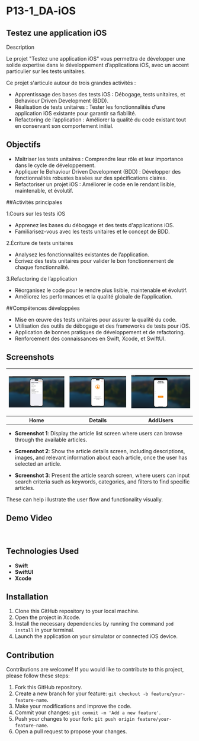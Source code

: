 # P13-1_DA-iOS

## Testez une application iOS

Description

Le projet "Testez une application iOS" vous permettra de développer une solide expertise dans le développement d’applications iOS, avec un accent particulier sur les tests unitaires.

Ce projet s'articule autour de trois grandes activités :

- Apprentissage des bases des tests iOS : Débogage, tests unitaires, et Behaviour Driven Development (BDD).
- Réalisation de tests unitaires : Tester les fonctionnalités d’une application iOS existante pour garantir sa fiabilité.
- Refactoring de l’application : Améliorer la qualité du code existant tout en conservant son comportement initial.

## Objectifs

- Maîtriser les tests unitaires : Comprendre leur rôle et leur importance dans le cycle de développement.
- Appliquer le Behaviour Driven Development (BDD) : Développer des fonctionnalités robustes basées sur des spécifications claires.
- Refactoriser un projet iOS : Améliorer le code en le rendant lisible, maintenable, et évolutif.

##Activités principales

1.Cours sur les tests iOS
- Apprenez les bases du débogage et des tests d'applications iOS.
- Familiarisez-vous avec les tests unitaires et le concept de BDD.

2.Écriture de tests unitaires
- Analysez les fonctionnalités existantes de l’application.
- Écrivez des tests unitaires pour valider le bon fonctionnement de chaque fonctionnalité.

3.Refactoring de l’application
- Réorganisez le code pour le rendre plus lisible, maintenable et évolutif.
- Améliorez les performances et la qualité globale de l’application.

##Compétences développées

- Mise en œuvre des tests unitaires pour assurer la qualité du code.
- Utilisation des outils de débogage et des frameworks de tests pour iOS.
- Application de bonnes pratiques de développement et de refactoring.
- Renforcement des connaissances en Swift, Xcode, et SwiftUI.

## Screenshots

| <p align="center"><img src="Screenshots/Home.png" width="200" alt="home"></p> | <p align="center"><img src="Screenshots/Details.png" width="200" alt="details"></p> | <p align="center"><img src="Screenshots/AddUsers.png" width="200" alt="AddUsers"></p> |
|:--:|:--:|:--:|
| **Home** | **Details** | **AddUsers** |

- **Screenshot 1**: Display the article list screen where users can browse through the available articles.
  
- **Screenshot 2**: Show the article details screen, including descriptions, images, and relevant information about each article, once the user has selected an article.

- **Screenshot 3**: Present the article search screen, where users can input search criteria such as keywords, categories, and filters to find specific articles.

These can help illustrate the user flow and functionality visually.

## Demo Video

<div align="center">
<img src="Screenshots/test.gif" alt="" width="500">
</div>

## Technologies Used

- **Swift**
- **SwiftUI**
- **Xcode**

## Installation

1. Clone this GitHub repository to your local machine.
2. Open the project in Xcode.
3. Install the necessary dependencies by running the command `pod install` in your terminal.
4. Launch the application on your simulator or connected iOS device.


## Contribution

Contributions are welcome! If you would like to contribute to this project, please follow these steps:

1. Fork this GitHub repository.
2. Create a new branch for your feature: `git checkout -b feature/your-feature-name`.
3. Make your modifications and improve the code.
4. Commit your changes: `git commit -m 'Add a new feature'`.
5. Push your changes to your fork: `git push origin feature/your-feature-name`.
6. Open a pull request to propose your changes.



